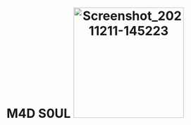 <h1 align="center">M4D S0UL
<img src="https://i.ibb.co/2Snnq8b/20211130-142512.png" height="250" width="250><br>
</h1>

<br>
Assalamu Alaikum,
Dear All Friends Tool Maked By m4d s0ul


<h3>-TOOL RUN COMMAND-</h3>

```
$ pip install requests

$ pip install CaseInsensitiveDict

$ pkg install git

$ pkg install python

$ git clone https://github.com/T34M-B4DS/sms-bom

$ cd sms-bom

$ python bom.py

```
<br>
<h6>BANGLADESH ANONYMOUS DEFANCE SQUAD</h6>

![Screenshot_20211211-145223](https://user-images.githubusercontent.com/86039989/145670758-f555e3a6-a2bb-4558-833e-f168b5fb46b9.png)
